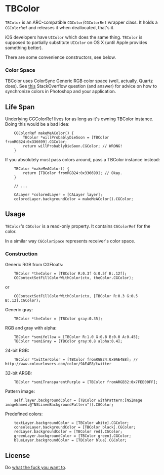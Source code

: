 TBColor
=======

`TBColor` is an ARC-compatible `CGColor`/`CGColorRef` wrapper class. It holds a `CGColorRef` and releases it when deallocated, that's it.

iOS developers have `UIColor` which does the same thing. `TBColor` is supposed to partially substitute `UIColor` on OS X (until Apple provides something better).

There are some convenience constructors, see below.

### Color Space

TBColor uses ColorSync Generic RGB color space (well, actually, Quartz does). See [this][so1] StackOverflow question (and answer) for advice on how to synchronize colors in Photoshop and your application.

Life Span
---------

Underlying CGColorRef lives for as long as it's owning TBColor instance. Doing this would be a bad idea:

```objc 
    CGColorRef makeMeAColor() {
        TBColor *willProbablyDieSoon = [TBColor fromRGB24:0x336699].CGColor;
        return willProbablyDieSoon.CGColor; // WRONG!
    }
```

If you absolutely must pass colors around, pass a TBColor instance instead:

```objc
    TBColor *makeMeAColor() {
        return [TBColor fromRGB24:0x336699]; // Okay.
    }

    // ...

    CALayer *coloredLayer = [CALayer layer];
    coloredLayer.backgroundColor = makeMeAColor().CGColor;
```

Usage
-----

`TBColor`'s `CGColor` is a read-only property. It contains `CGColorRef` for the color.

In a similar way `CGColorSpace` represents receiver's color space.

### Construction

Generic RGB from CGFloats:
```objc
    TBColor *theColor = [TBColor R:0.3f G:0.5f B:.12f];
    CGContextSetFillColorWithColor(ctx, theColor.CGColor);
```
or
```objc
    CGContextSetFillColorWithColor(ctx, [TBColor R:0.3 G:0.5 B:.12].CGColor);
```

Generic gray:
```objc
    TBColor *theColor = [TBColor gray:0.35];
```
RGB and gray with alpha: 
```objc
    TBColor *semiYellow = [TBColor R:1.0 G:0.8 B:0.0 A:0.45];
    TBColor *semiGray = [TBColor gray:0.8 alpha:0.4];
```
24-bit RGB:
```objc
    TBColor *twitterColor = [TBColor fromRGB24:0x9AE4E8]; // http://www.colourlovers.com/color/9AE4E8/twitter
```
32-bit ARGB:
```objc
    TBColor *semiTransparentPurple = [TBColor fromARGB32:0x7FEE00FF];
```
Pattern image:
```objc 
    self.layer.backgroundColor = [TBColor withPattern:[NSImage imageNamed:@"NSLinenBackgroundPattern"]].CGColor;
```

Predefined colors:
```objc
    textLayer.backgroundColor = [TBColor white].CGColor;
    consoleLayer.backgroundColor = [TBColor black].CGColor;
    redLayer.backgroundColor = [TBColor red].CGColor;
    greenLayer.backgroundColor = [TBColor green].CGColor;
    blueLayer.backgroundColor = [TBColor blue].CGColor;
```
License
-------

Do [what the fuck you want to][WTFPL].

[WTFPL]: http://sam.zoy.org/wtfpl/
[so1]: http://stackoverflow.com/questions/3146739/color-differences-between-cocoa-and-photoshop

